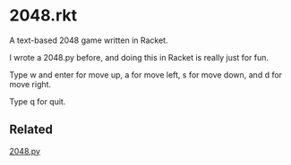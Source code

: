 2048.rkt
===

A text-based 2048 game written in Racket. 

I wrote a 2048.py before, and doing this in Racket is really just for fun.

Type w and enter for move up, a for move left, s for move down, and d for move right.

Type q for quit.

Related
---
[2048.py](https://github.com/Kraks/2048.py)
